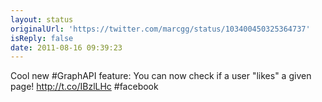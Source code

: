 ```yaml
---
layout: status
originalUrl: 'https://twitter.com/marcgg/status/103400450325364737'
isReply: false
date: 2011-08-16 09:39:23
---
```


Cool new #GraphAPI feature: You can now check if a user "likes" a given page! http://t.co/IBzlLHc #facebook
